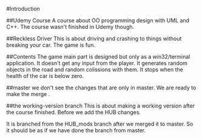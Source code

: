 #Introduction

##Udemy Course
A course about OO programming design with UML and C++. The course wasn't finished in Udemy though.

##Reckless Driver
This is about driving and crashing to things without breaking your car.
The game is fun.

##Contents
The game main part is designed but only as a win32/terminal application. It doesn't get any input from the player. It generates random objects in the road and random colissions with them. It stops when the health of the car is below zero.

##master
we don't see the changes that are only in master. We are ready to make the merge .

##the working-version branch
This is about making a working version after the course finished. Before we add the HUB changes.

It is branched from the HUB_mods branch after we merged it to master. So it should be as if we have done the branch from master.

